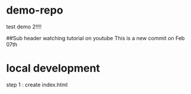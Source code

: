 # demo-repo
test demo 2!!!!

##Sub header
watching tutorial on youtube
This is a new commit on Feb 07th


# local development

step 1 : create index.html 